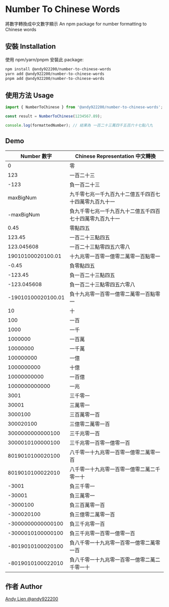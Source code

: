 # Number To Chinese Words
將數字轉換成中文數字顯示
An npm package for number formatting to Chinese words

## 安裝 Installation

使用 npm/yarn/pnpm 安裝此 package:

```bash
npm install @andy922200/number-to-chinese-words
yarn add @andy922200/number-to-chinese-words
pnpm add @andy922200/number-to-chinese-words
```

## 使用方法 Usage

```typescript
import { NumberToChinese } from '@andy922200/number-to-chinese-words';

const result = NumberToChinese(1234567.89);

console.log(formattedNumber); // 結果為 一百二十三萬四千五百六十七點八九
```

## Demo
| Number 數字 | Chinese Representation 中文轉換 |
| ------ | ---------------------- |
| 0 | 零 |
| 123 | 一百二十三 |
| -123 | 負一百二十三 |
| maxBigNum | 九千零七兆一千九百九十二億五千四百七十四萬零九百九十一 |
| -maxBigNum | 負九千零七兆一千九百九十二億五千四百七十四萬零九百九十一 |
| 0.45 | 零點四五 |
| 123.45 | 一百二十三點四五 |
| 123.045608 | 一百二十三點零四五六零八 |
| 19010100020100.01 | 十九兆零一百零一億零二萬零一百點零一 |
| -0.45 | 負零點四五 |
| -123.45 | 負一百二十三點四五 |
| -123.045608 | 負一百二十三點零四五六零八 |
| -19010100020100.01 | 負十九兆零一百零一億零二萬零一百點零一 |
| 10 | 十 |
| 100 | 一百 |
| 1000 | 一千 |
| 1000000 | 一百萬 |
| 10000000 | 一千萬 |
| 100000000 | 一億 |
| 1000000000 | 十億 |
| 10000000000 | 一百億 |
| 1000000000000 | 一兆 |
| 3001 | 三千零一 |
| 30001 | 三萬零一 |
| 3000100 | 三百萬零一百 |
| 300020100 | 三億零二萬零一百 |
| 3000000000000100 | 三千兆零一百 |
| 3000010100000100 | 三千兆零一百零一億零一百 |
| 8019010100020100 | 八千零一十九兆零一百零一億零二萬零一百 |
| 8019010100022010 | 八千零一十九兆零一百零一億零二萬二千零一十 |
| -3001 | 負三千零一 |
| -30001 | 負三萬零一 |
| -3000100 | 負三百萬零一百 |
| -300020100 | 負三億零二萬零一百 |
| -3000000000000100 | 負三千兆零一百 |
| -3000010100000100 | 負三千兆零一百零一億零一百 |
| -8019010100020100 | 負八千零一十九兆零一百零一億零二萬零一百 |
| -8019010100022010 | 負八千零一十九兆零一百零一億零二萬二千零一十 |


## 作者 Author
[Andy Lien @andy922200 ](https://github.com/andy922200)
